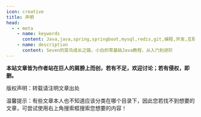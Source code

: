 ```yaml
---
icon: creative
title: 声明
head:
  - - meta
    - name: keywords
      content: Java,java,spring,springboot,mysql,redis,git,编程,开发,互联网,Java 基础,Java 教程,Seven的菜鸟成长之路,Java 入门
    - name: description
      content: Seven的菜鸟成长之路，小白的零基础Java教程，从入门到进阶
---
```


**本站文章皆为作者站在巨人的肩膀上而创，若有不足，欢迎讨论；若有侵权，即删。**

版权声明：转载请注明文章出处

温馨提示：有些文章本人也不知道应该分类在哪个目录下，因此您若找不到想要的文章，可尝试使用右上角搜索框搜索您想要的内容！
